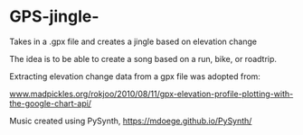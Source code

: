 # GPS-jingle-

Takes in a .gpx file and creates a jingle based on elevation change

The idea is to be able to create a song based on a run, bike, or roadtrip.

Extracting elevation change data from a gpx file was adopted from:

www.madpickles.org/rokjoo/2010/08/11/gpx-elevation-profile-plotting-with-the-google-chart-api/

Music created using PySynth, https://mdoege.github.io/PySynth/




